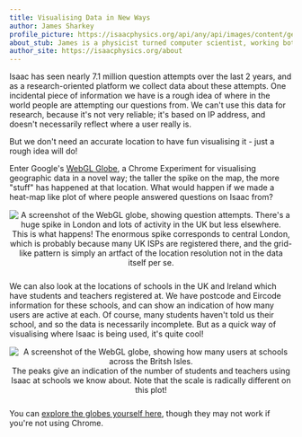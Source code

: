 ```yaml
---
title: Visualising Data in New Ways
author: James Sharkey
profile_picture: https://isaacphysics.org/api/any/api/images/content/general_pages/about_us/photos/js.png
about_stub: James is a physicist turned computer scientist, working both on physics and computing for Isaac
author_site: https://isaacphysics.org/about
---
```

Isaac has seen nearly 7.1 million question attempts over the last 2 years, and as a research-oriented platform we collect data about these attempts. One incidental piece of information we have is a rough idea of where in the world people are attempting our questions from. We can't use this data for research, because it's not very reliable; it's based on IP address, and doesn't necessarily reflect where a user really is.

But we don't need an accurate location to have fun visualising it - just a rough idea will do!

Enter Google's [WebGL Globe](https://www.chromeexperiments.com/globe), a Chrome Experiment for visualising geographic data in a novel way; the taller the spike on the map, the more "stuff" has happened at that location. What would happen if we made a heat-map like plot of where people answered questions on Isaac from?

<figure style="text-align:center;margin:15px auto 25px auto;">
	<img src="{{ '/images/visualising-data-globe/question-attempts-globe.png' | relative_url }}" alt="A screenshot of the WebGL globe, showing question attempts. There's a huge spike in London and lots of activity in the UK but less elsewhere.">
	<figcaption>This is what happens! The enormous spike corresponds to central London, which is probably because many UK ISPs are registered there, and the grid-like pattern is simply an artfact of the location resolution not in the data itself per se.</figcaption>
</figure>

We can also look at the locations of schools in the UK and Ireland which have students and teachers registered at. We have postcode and Eircode information for these schools, and can show an indication of how many users are active at each. Of course, many students haven't told us their school, and so the data is necessarily incomplete. But as a quick way of visualising where Isaac is being used, it's quite cool!

<figure style="text-align:center;margin:15px auto 25px auto;">
	<img src="{{ '/images/visualising-data-globe/schools-uk-ireland-globe.png' | relative_url }}" alt="A screenshot of the WebGL globe, showing how many users at schools across the Britsh Isles.">
	<figcaption>The peaks give an indication of the number of students and teachers using Isaac at schools we know about. Note that the scale is radically different on this plot!</figcaption>
</figure>

You can <a class="capsule" href="https://cdn.isaacphysics.org/isaac/labs/webgl-globe/index.html">explore the globes yourself here</a>, though they may not work if you're not using Chrome.